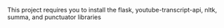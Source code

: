 This project requires you to install the flask, youtube-transcript-api, nltk, summa, and punctuator libraries